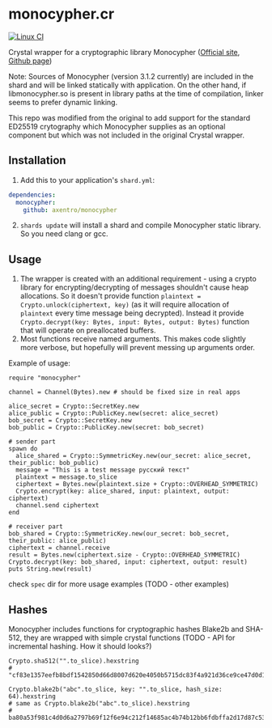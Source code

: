 # monocypher.cr

[![Linux CI](https://github.com/Axentro/monocypher.cr/actions/workflows/linux-ci.yml/badge.svg)](https://github.com/Axentro/monocypher.cr/actions/workflows/linux-ci.yml)

Crystal wrapper for a cryptographic library Monocypher ([Official site](https://monocypher.org), [Github page](https://github.com/LoupVaillant/Monocypher))

Note: Sources of Monocypher (version 3.1.2 currently) are included in the shard and will be linked statically with application.
On the other hand, if libmonocypher.so is present in library paths at the time of compilation, linker seems to prefer dynamic linking.

This repo was modified from the original to add support for the standard ED25519 crytography which Monocypher supplies as an optional component but which was not included in the original Crystal wrapper.

## Installation

1. Add this to your application's `shard.yml`:

```yaml
dependencies:
  monocypher:
    github: axentro/monocypher
```

2. `shards update` will install a shard and compile Monocypher static library. So you need clang or gcc.

## Usage

1. The wrapper is created with an additional requirement - using a crypto library for encrypting/decrypting of messages shouldn't cause heap allocations.
So it doesn't provide function `plaintext = Crypto.unlock(ciphertext, key)` (as it will require allocation of `plaintext` every time message being decrypted). Instead it provide `Crypto.decrypt(key: Bytes, input: Bytes, output: Bytes)` function that will operate on preallocated buffers.
2. Most functions receive named arguments. This makes code slightly more verbose, but hopefully will prevent messing up arguments order.

Example of usage:

```crystal
require "monocypher"

channel = Channel(Bytes).new # should be fixed size in real apps

alice_secret = Crypto::SecretKey.new
alice_public = Crypto::PublicKey.new(secret: alice_secret)
bob_secret = Crypto::SecretKey.new
bob_public = Crypto::PublicKey.new(secret: bob_secret)

# sender part
spawn do
  alice_shared = Crypto::SymmetricKey.new(our_secret: alice_secret, their_public: bob_public)
  message = "This is a test message русский текст"
  plaintext = message.to_slice
  ciphertext = Bytes.new(plaintext.size + Crypto::OVERHEAD_SYMMETRIC)
  Crypto.encrypt(key: alice_shared, input: plaintext, output: ciphertext)
  channel.send ciphertext
end

# receiver part
bob_shared = Crypto::SymmetricKey.new(our_secret: bob_secret, their_public: alice_public)
ciphertext = channel.receive
result = Bytes.new(ciphertext.size - Crypto::OVERHEAD_SYMMETRIC)
Crypto.decrypt(key: bob_shared, input: ciphertext, output: result)
puts String.new(result)
```

check `spec` dir for more usage examples (TODO - other examples)

## Hashes
Monocypher includes functions for cryptographic hashes Blake2b and SHA-512, they are wrapped with simple crystal functions (TODO - API for incremental hashing. How it should looks?)
```crystal
Crypto.sha512("".to_slice).hexstring
# "cf83e1357eefb8bdf1542850d66d8007d620e4050b5715dc83f4a921d36ce9ce47d0d13c5d85f2b0ff8318d2877eec2f63b931bd47417a81a538327af927da3e"

Crypto.blake2b("abc".to_slice, key: "".to_slice, hash_size: 64).hexstring
# same as Crypto.blake2b("abc".to_slice).hexstring
# ba80a53f981c4d0d6a2797b69f12f6e94c212f14685ac4b74b12bb6fdbffa2d17d87c5392aab792dc252d5de4533cc9518d38aa8dbf1925ab92386edd4009923
```
